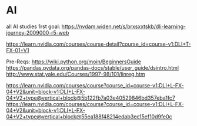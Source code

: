 # AI
all AI studies
1rst goal: https://nvdam.widen.net/s/brxsxxtskb/dli-learning-journey-2009000-r5-web


https://learn.nvidia.com/courses/course-detail?course_id=course-v1:DLI+T-FX-01+V1

Pre-Reqs:
https://wiki.python.org/moin/BeginnersGuide
https://pandas.pydata.org/pandas-docs/stable/user_guide/dsintro.html
http://www.stat.yale.edu/Courses/1997-98/101/linreg.htm




https://learn.nvidia.com/courses/course?course_id=course-v1:DLI+L-FX-04+V2&unit=block-v1:DLI+L-FX-04+V2+type@vertical+block@5b122fb7a03e40529846bd357eba1fc7
https://learn.nvidia.com/courses/course?course_id=course-v1:DLI+L-FX-04+V2&unit=block-v1:DLI+L-FX-04+V2+type@vertical+block@55ea188f48214edab3ec15ef10d9fe0c

